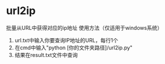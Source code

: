 # url2ip
批量从URL中获得对应的ip地址
使用方法（仅适用于windows系统）
1. url.txt中输入你要查询IP地址的URL，每行1个
2. 在cmd中输入"python  [你的文件夹路径]/url2ip.py"
3. 结果在result.txt文件中查询
